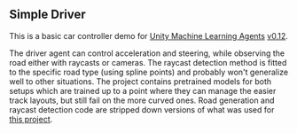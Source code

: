 ## Simple Driver

This is a basic car controller demo for [Unity Machine Learning Agents](https://github.com/Unity-Technologies/ml-agents) [v0.12](https://github.com/Unity-Technologies/ml-agents/releases/tag/0.12.0).  

The driver agent can control acceleration and steering, while observing the road either with raycasts or cameras. The raycast detection method is fitted to the specific road type (using spline points) and probably won't generalize well to other situations. The project contains pretrained models for both setups which are trained up to a point where they can manage the easier track layouts, but still fail on the more curved ones. Road generation and raycast detection code are stripped down versions of what was used for [this project](https://www.youtube.com/watch?v=gEf9V03HWv0).